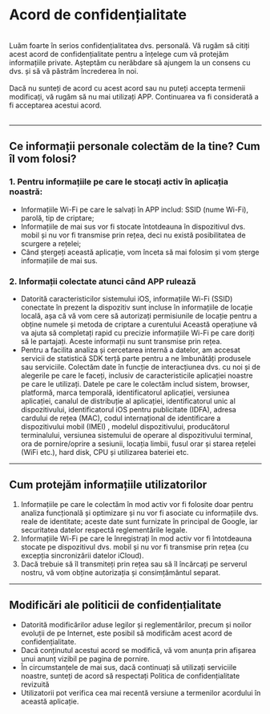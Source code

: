 # Acord de confidențialitate
<br>
Luăm foarte în serios confidențialitatea dvs. personală. Vă rugăm să citiți acest acord de confidențialitate pentru a înțelege cum vă protejăm informațiile private. Așteptăm cu nerăbdare să ajungem la un consens cu dvs. și să vă păstrăm încrederea în noi.
<br><br>Dacă nu sunteți de acord cu acest acord sau nu puteți accepta termenii modificați, vă rugăm să nu mai utilizați APP. Continuarea va fi considerată a fi acceptarea acestui acord.
<br><br>

***

## Ce informații personale colectăm de la tine? Cum îl vom folosi?
### 1. Pentru informațiile pe care le stocați activ în aplicația noastră:
   - Informațiile Wi-Fi pe care le salvați în APP includ: SSID (nume Wi-Fi), parolă, tip de criptare;
   - Informațiile de mai sus vor fi stocate întotdeauna în dispozitivul dvs. mobil și nu vor fi transmise prin rețea, deci nu există posibilitatea de scurgere a rețelei;
   - Când ștergeți această aplicație, vom înceta să mai folosim și vom șterge informațiile de mai sus.


### 2. Informații colectate atunci când APP rulează
   - Datorită caracteristicilor sistemului iOS, informațiile Wi-Fi (SSID) conectate în prezent la dispozitiv sunt incluse în informațiile de locație locală, așa că vă vom cere să autorizați permisiunile de locație pentru a obține numele și metoda de criptare a curentului Această operațiune vă va ajuta să completați rapid cu precizie informațiile Wi-Fi pe care doriți să le partajați. Aceste informații nu sunt transmise prin rețea.
   - Pentru a facilita analiza și cercetarea internă a datelor, am accesat servicii de statistică SDK terță parte pentru a ne îmbunătăți produsele sau serviciile. Colectăm date în funcție de interacțiunea dvs. cu noi și de alegerile pe care le faceți, inclusiv de caracteristicile aplicației noastre pe care le utilizați. Datele pe care le colectăm includ sistem, browser, platformă, marca temporală, identificatorul aplicației, versiunea aplicației, canalul de distribuție al aplicației, identificatorul unic al dispozitivului, identificatorul iOS pentru publicitate (IDFA), adresa cardului de rețea (MAC), codul internațional de identificare a dispozitivului mobil (IMEI) , modelul dispozitivului, producătorul terminalului, versiunea sistemului de operare al dispozitivului terminal, ora de pornire/oprire a sesiunii, locația limbii, fusul orar și starea rețelei (WiFi etc.), hard disk, CPU și utilizarea bateriei etc.

 

***
## Cum protejăm informațiile utilizatorilor
   1. Informațiile pe care le colectăm în mod activ vor fi folosite doar pentru analiza funcțională și optimizare și nu vor fi asociate cu informațiile dvs. reale de identitate; aceste date sunt furnizate în principal de Google, iar securitatea datelor respectă reglementările legale.
   2. Informațiile Wi-Fi pe care le înregistrați în mod activ vor fi întotdeauna stocate pe dispozitivul dvs. mobil și nu vor fi transmise prin rețea (cu excepția sincronizării datelor iCloud).
   3. Dacă trebuie să îl transmiteți prin rețea sau să îl încărcați pe serverul nostru, vă vom obține autorizația și consimțământul separat.
***

## Modificări ale politicii de confidențialitate
   - Datorită modificărilor aduse legilor și reglementărilor, precum și noilor evoluții de pe Internet, este posibil să modificăm acest acord de confidențialitate.
   - Dacă conținutul acestui acord se modifică, vă vom anunța prin afișarea unui anunț vizibil pe pagina de pornire.
   - În circumstanțele de mai sus, dacă continuați să utilizați serviciile noastre, sunteți de acord să respectați Politica de confidențialitate revizuită
   - Utilizatorii pot verifica cea mai recentă versiune a termenilor acordului în această aplicație.
